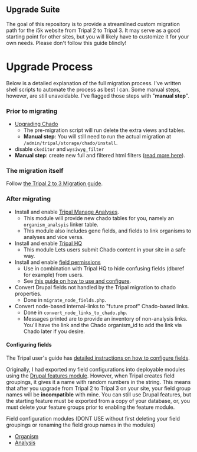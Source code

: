 ## Upgrade Suite

The goal of this repository is to provide a streamlined custom migration path for the i5k website from Tripal 2 to Tripal 3.  It may serve as a good starting point for other sites, but you will likely have to customize it for your own needs.  Please don't follow this guide blindly!


# Upgrade Process

Below is a detailed explanation of the full migration process.  I've written shell scripts to automate the process as best I can.  Some manual steps, however, are still unavoidable.   I've flagged those steps with "**manual step**".

### Prior to migrating

* [Upgrading Chado](Upgrading_chado_1.2_to_1.3.md)
  - The pre-migration script will run delete the extra views and tables.  
  -  **Manual step**: You will still need to run the actual migration at `/admin/tripal/storage/chado/install`.
* disable `ckeditor` and `wysiwyg_filter`
* **Manual step**: create new full and filtered html filters ([read more here](https://github.com/NAL-i5K/general_issues/issues/28)).

### The migration itself

Follow [the Tripal 2 to 3 Migration guide](https://tripal.readthedocs.io/en/latest/user_guide/install_tripal/upgrade_from_tripal2.html).

### After migrating

* Install and enable [Tripal Manage Analyses](https://github.com/statonlab/tripal_manage_analyses).
  - This module will provide new chado tables for you, namely an `organism_analsyis` linker table.
  - This module also includes gene fields, and fields to link organisms to analyses and vice versa.
* Install and enable [Tripal HQ](https://github.com/statonlab/tripal_hq)
  - This module Lets users submit Chado content in your site in a safe way.
* Install and enable [field permissions](https://www.drupal.org/project/field_permissions)
  - Use in combination with Tripal HQ to hide confusing fields (dbxref for example) from users.
  - See [this guide on how to use and configure](https://tripal.readthedocs.io/en/latest/user_guide/content_types/field_permissions.html?).
* Convert Drupal fields not handled by the Tripal migration to chado properties.
  - Done in `migrate_node_fields.php`.
* Convert node-based internal-links to "future proof" Chado-based links.
  - Done in `convert_node_links_to_chado.php`.
  - Messages printed are to provide an inventory of non-analysis links.  You'll have the link and the Chado organism_id to add the link via Chado later if you desire.




#### Configuring fields

The Tripal user's guide has [detailed instructions on how to configure fields](https://tripal.readthedocs.io/en/latest/user_guide/content_types/configuring_page_display.html#rearranging-fields).


Originally, I had exported my field configurations into deployable modules using the [Drupal features module](https://www.drupal.org/project/features).  However, when Tripal creates field groupings, it gives it a name with random numbers in the string.  This means that after you upgrade from Tripal 2 to Tripal 3 on your site, your field group names will be **incompatible** with mine.  You can still use Drupal features, but the starting feature must be exported from a copy of your database, or, you must delete your feature groups prior to enabling the feature module.


Field configuration modules (DONT USE without first deleting your field groupings or renaming the field group names in the modules)

* [Organism](https://github.com/NAL-i5K/tripal3_organism_layout)
* [Analysis](https://github.com/NAL-i5K/i5k_analysis)
